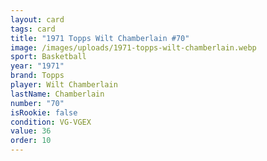 ```yaml
---
layout: card
tags: card
title: "1971 Topps Wilt Chamberlain #70"
image: /images/uploads/1971-topps-wilt-chamberlain.webp
sport: Basketball
year: "1971"
brand: Topps
player: Wilt Chamberlain
lastName: Chamberlain
number: "70"
isRookie: false
condition: VG-VGEX
value: 36
order: 10
---
```

